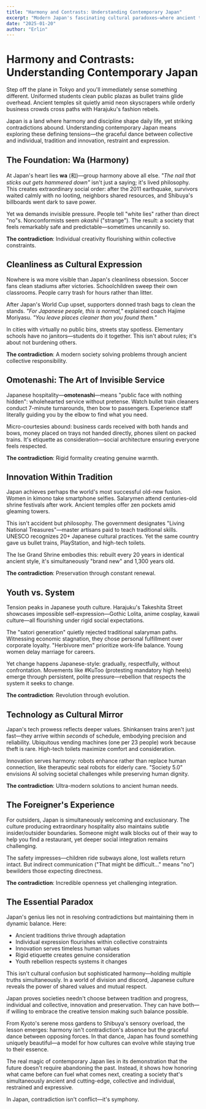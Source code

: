 ```yaml
---
title: "Harmony and Contrasts: Understanding Contemporary Japan"
excerpt: "Modern Japan's fascinating cultural paradoxes—where ancient traditions fuel cutting-edge innovation, and collective harmony enables individual expression."
date: "2025-01-20"
author: "Erlin"
---
```


# Harmony and Contrasts: Understanding Contemporary Japan

Step off the plane in Tokyo and you'll immediately sense something different. Uniformed students clean public plazas as bullet trains glide overhead. Ancient temples sit quietly amid neon skyscrapers while orderly business crowds cross paths with Harajuku's fashion rebels.

Japan is a land where harmony and discipline shape daily life, yet striking contradictions abound. Understanding contemporary Japan means exploring these defining tensions—the graceful dance between collective and individual, tradition and innovation, restraint and expression.

## The Foundation: Wa (Harmony)

At Japan's heart lies **wa** (和)—group harmony above all else. *"The nail that sticks out gets hammered down"* isn't just a saying; it's lived philosophy. This creates extraordinary social order: after the 2011 earthquake, survivors waited calmly with no looting, neighbors shared resources, and Shibuya's billboards went dark to save power.

Yet wa demands invisible pressure. People tell "white lies" rather than direct "no"s. Nonconformists seem *okashii* ("strange"). The result: a society that feels remarkably safe and predictable—sometimes uncannily so.

**The contradiction**: Individual creativity flourishing within collective constraints.

## Cleanliness as Cultural Expression

Nowhere is wa more visible than Japan's cleanliness obsession. Soccer fans clean stadiums after victories. Schoolchildren sweep their own classrooms. People carry trash for hours rather than litter.

After Japan's World Cup upset, supporters donned trash bags to clean the stands. *"For Japanese people, this is normal,"* explained coach Hajime Moriyasu. *"You leave places cleaner than you found them."*

In cities with virtually no public bins, streets stay spotless. Elementary schools have no janitors—students do it together. This isn't about rules; it's about not burdening others.

**The contradiction**: A modern society solving problems through ancient collective responsibility.

## Omotenashi: The Art of Invisible Service

Japanese hospitality—**omotenashi**—means "public face with nothing hidden": wholehearted service without pretense. Watch bullet train cleaners conduct 7-minute turnarounds, then bow to passengers. Experience staff literally guiding you by the elbow to find what you need.

Micro-courtesies abound: business cards received with both hands and bows, money placed on trays not handed directly, phones silent on packed trains. It's etiquette as consideration—social architecture ensuring everyone feels respected.

**The contradiction**: Rigid formality creating genuine warmth.

## Innovation Within Tradition

Japan achieves perhaps the world's most successful old-new fusion. Women in kimono take smartphone selfies. Salarymen attend centuries-old shrine festivals after work. Ancient temples offer zen pockets amid gleaming towers.

This isn't accident but philosophy. The government designates "Living National Treasures"—master artisans paid to teach traditional skills. UNESCO recognizes 20+ Japanese cultural practices. Yet the same country gave us bullet trains, PlayStation, and high-tech toilets.

The Ise Grand Shrine embodies this: rebuilt every 20 years in identical ancient style, it's simultaneously "brand new" and 1,300 years old.

**The contradiction**: Preservation through constant renewal.

## Youth vs. System

Tension peaks in Japanese youth culture. Harajuku's Takeshita Street showcases impossible self-expression—Gothic Lolita, anime cosplay, kawaii culture—all flourishing under rigid social expectations.

The "satori generation" quietly rejected traditional salaryman paths. Witnessing economic stagnation, they chose personal fulfillment over corporate loyalty. "Herbivore men" prioritize work-life balance. Young women delay marriage for careers.

Yet change happens Japanese-style: gradually, respectfully, without confrontation. Movements like #KuToo (protesting mandatory high heels) emerge through persistent, polite pressure—rebellion that respects the system it seeks to change.

**The contradiction**: Revolution through evolution.

## Technology as Cultural Mirror

Japan's tech prowess reflects deeper values. Shinkansen trains aren't just fast—they arrive within *seconds* of schedule, embodying precision and reliability. Ubiquitous vending machines (one per 23 people) work because theft is rare. High-tech toilets maximize comfort and consideration.

Innovation serves harmony: robots enhance rather than replace human connection, like therapeutic seal robots for elderly care. "Society 5.0" envisions AI solving societal challenges while preserving human dignity.

**The contradiction**: Ultra-modern solutions to ancient human needs.

## The Foreigner's Experience

For outsiders, Japan is simultaneously welcoming and exclusionary. The culture producing extraordinary hospitality also maintains subtle insider/outsider boundaries. Someone might walk blocks out of their way to help you find a restaurant, yet deeper social integration remains challenging.

The safety impresses—children ride subways alone, lost wallets return intact. But indirect communication ("That might be difficult..." means "no") bewilders those expecting directness.

**The contradiction**: Incredible openness yet challenging integration.

## The Essential Paradox

Japan's genius lies not in resolving contradictions but maintaining them in dynamic balance. Here:

- Ancient traditions thrive through adaptation
- Individual expression flourishes within collective constraints
- Innovation serves timeless human values
- Rigid etiquette creates genuine consideration
- Youth rebellion respects systems it changes

This isn't cultural confusion but sophisticated harmony—holding multiple truths simultaneously. In a world of division and discord, Japanese culture reveals the power of shared values and mutual respect.

Japan proves societies needn't choose between tradition and progress, individual and collective, innovation and preservation. They can have both—if willing to embrace the creative tension making such balance possible.

From Kyoto's serene moss gardens to Shibuya's sensory overload, the lesson emerges: harmony isn't contradiction's absence but the graceful dance between opposing forces. In that dance, Japan has found something uniquely beautiful—a model for how cultures can evolve while staying true to their essence.

The real magic of contemporary Japan lies in its demonstration that the future doesn't require abandoning the past. Instead, it shows how honoring what came before can fuel what comes next, creating a society that's simultaneously ancient and cutting-edge, collective and individual, restrained and expressive.

In Japan, contradiction isn't conflict—it's symphony. 